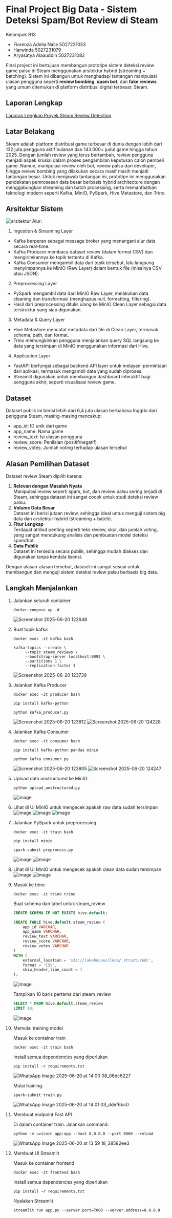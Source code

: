 #  Final Project Big Data - Sistem Deteksi Spam/Bot Review di Steam

Kelompok B13
- Fiorenza Adelia Nalle 5027231053
- Harwinda 5027231079
- Aryasatya Alaauddin 5027231082

Final project ini bertujuan membangun prototipe sistem deteksi review game palsu di Steam menggunakan arsitektur hybrid (streaming + batching). 
Sistem ini dibangun untuk menghadapi tantangan manipulasi ulasan pengguna seperti **review bombing**, **spam bot**, dan **fake reviews** yang umum ditemukan di platform distribusi digital terbesar, Steam.

## Laporan Lengkap
[Laporan Lengkap Proyek Steam Review Detection](https://docs.google.com/document/d/1cxuOzms_iEBbs4OWGHUQYS4syrmBDehZl9OaO72FQg8/edit?usp=sharing)

## Latar Belakang
Steam adalah platform distribusi game terbesar di dunia dengan lebih dari 132 juta pengguna aktif bulanan dan 143.000+ judul game hingga tahun 2025. Dengan jumlah review yang terus bertambah, review pengguna menjadi aspek krusial dalam proses pengambilan keputusan calon pembeli game. Namun, manipulasi review oleh bot, review palsu dari developer, hingga review bombing yang dilakukan secara masif masih menjadi tantangan besar.
Untuk menjawab tantangan ini, prototipe ini menggunakan pendekatan pemrosesan data besar berbasis hybrid architecture dengan menggabungkan streaming dan batch processing, serta memanfaatkan teknologi modern seperti Kafka, MinIO, PySpark, Hive Metastore, dan Trino.

## Arsitektur Sistem
![arsitektur](https://github.com/user-attachments/assets/6e0aa796-7cd4-433c-9914-aeca8ebbe616)
Alur:
1. Ingestion & Streaming Layer
  - Kafka berperan sebagai message broker yang menangani alur data secara real-time.
  - Kafka Producer membaca dataset review (dalam format CSV) dan mengirimkannya ke topik tertentu di Kafka.
  - Kafka Consumer mengambil data dari topik tersebut, lalu langsung menyimpannya ke MinIO (Raw Layer) dalam bentuk file (misalnya CSV atau JSON).
2. Preprocessing Layer
  - PySpark mengambil data dari MinIO Raw Layer, melakukan data cleaning dan transformasi (menghapus null, formatting, filtering).
  - Hasil dari preprocessing ditulis ulang ke MinIO Clean Layer sebagai data terstruktur yang siap digunakan.
3. Metadata & Query Layer
  - Hive Metastore mencatat metadata dari file di Clean Layer, termasuk schema, path, dan format.
  - Trino memungkinkan pengguna menjalankan query SQL langsung ke data yang tersimpan di MinIO menggunakan informasi dari Hive.
4. Application Layer
  - FastAPI berfungsi sebagai backend API layer untuk melayani permintaan dari aplikasi, termasuk mengambil data yang sudah diproses.
  - Streamlit digunakan untuk membangun dashboard interaktif bagi pengguna akhir, seperti visualisasi review game.

## Dataset
Dataset publik ini berisi lebih dari 6,4 juta ulasan berbahasa Inggris dari pengguna Steam, masing-masing mencakup:
- app_id: ID unik dari game
- app_name: Nama game
- review_text: Isi ulasan pengguna
- review_score: Penilaian (positif/negatif)
- review_votes: Jumlah voting terhadap ulasan tersebut

## Alasan Pemilihan Dataset
Dataset review Steam dipilih karena:

1. **Relevan dengan Masalah Nyata**  
   Manipulasi review seperti spam, bot, dan review palsu sering terjadi di Steam, sehingga dataset ini sangat cocok untuk studi deteksi review palsu.
2. **Volume Data Besar**  
   Dataset ini berisi jutaan review, sehingga ideal untuk menguji sistem big data dan arsitektur hybrid (streaming + batch).
3. **Fitur Lengkap**  
   Terdapat atribut penting seperti teks review, skor, dan jumlah voting, yang sangat mendukung analisis dan pembuatan model deteksi spam/bot.
4. **Data Publik**  
   Dataset ini tersedia secara publik, sehingga mudah diakses dan digunakan tanpa kendala lisensi.

Dengan alasan-alasan tersebut, dataset ini sangat sesuai untuk membangun dan menguji sistem deteksi review palsu berbasis big data.

## Langkah Menjalankan
1. Jalankan seluruh container
   ```
   docker-compose up -d
   ```
   ![Screenshot 2025-06-20 122648](https://github.com/user-attachments/assets/dded2e4c-f8de-4d93-9f2b-f2e39f9d12af)
2. Buat topik kafka
   ```
   docker exec -it kafka bash

   kafka-topics --create \
        --topic steam_reviews \
        --bootstrap-server localhost:9092 \
        --partitions 1 \
        --replication-factor 1
   ```
   ![Screenshot 2025-06-20 123739](https://github.com/user-attachments/assets/4bd078f6-1b4b-4de6-97d7-681454b69925)
3. Jalankan Kafka Producer
   ```
   docker exec -it producer bash

   pip install kafka-python
  
   python kafka_producer.py
   ```
   ![Screenshot 2025-06-20 123812](https://github.com/user-attachments/assets/14ca9fd0-dd4e-445d-ad9a-623cf567ed0e)
   ![Screenshot 2025-06-20 124228](https://github.com/user-attachments/assets/260b9ed5-3e44-44c8-9822-8b8be32b7f85)
3. Jalankan Kafka Consumer
   ```
   docker exec -it consumer bash

   pip install kafka-python pandas minio
  
   python kafka_consumer.py
   ```
   ![Screenshot 2025-06-20 123805](https://github.com/user-attachments/assets/65d5bac5-439d-4c83-ae58-f44650b8c87e)
   ![Screenshot 2025-06-20 124247](https://github.com/user-attachments/assets/a2f938ec-61a3-4609-8782-1a13cbdb3f7b)
4. Upload data unstructured ke MinIO
   ```
   python upload_unstructured.py
   ```
   ![image](https://github.com/user-attachments/assets/9b6d4da1-96d2-4fe8-b048-11880ca98163)
5. Lihat di UI MinIO untuk mengecek apakah raw data sudah tersimpan
   ![image](https://github.com/user-attachments/assets/f6359d97-8188-4bf9-89e7-678185ba256b)
   ![image](https://github.com/user-attachments/assets/972350ea-f25e-462d-9f66-3641905006dd)
   ![image](https://github.com/user-attachments/assets/b642e89d-9c27-4323-b706-882207e1381a)
6. Jalankan PySpark untuk preprocessing
   ```
   docker exec -it train bash

   pip install minio
  
   spark-submit preprocess.py
   ```
   ![image](https://github.com/user-attachments/assets/81e0fb24-198a-49eb-8187-4b21d0eb4915)
   ![image](https://github.com/user-attachments/assets/b0ca0183-4865-4890-aaf4-c9fc4a481bf6)
7. Lihat di UI MinIO untuk mengecek apakah clean data sudah tersimpan
   ![image](https://github.com/user-attachments/assets/3c57061b-95f9-4c9a-b27a-95aa90efc7a6)
   ![image](https://github.com/user-attachments/assets/74b246a6-1093-40e6-a01e-7d61ebec58d5)


8. Masuk ke trino
   ```
   docker exec -it trino trino
   ```
   Buat schema dan tabel untuk steam_review

   ```sql
   CREATE SCHEMA IF NOT EXISTS hive.default;

   CREATE TABLE hive.default.steam_review (
       app_id VARCHAR,
       app_name VARCHAR,
       review_text VARCHAR,
       review_score VARCHAR,
       review_votes VARCHAR
   )
   WITH (
       external_location = 's3a://lakehouse/clean/ structured/',
       format = 'CSV',
       skip_header_line_count = 1
   );
   ```
   ![image](https://github.com/user-attachments/assets/cc094a52-5811-4788-a840-0790235f4343)

   Tampilkan 10 baris pertama dari steam_review
   ```sql
   SELECT * FROM hive.default.steam_review
   LIMIT 10;
   ```
   ![image](https://github.com/user-attachments/assets/4220fe9c-8533-4c8a-9557-64f5d0216bf6)

9. Memulai training model

   Masuk ke container train
   ```
   docker exec -it train bash
   ```
   Install semua dependencies yang diperlukan
   ```
   pip install -r requirements.txt
   ```
   ![WhatsApp Image 2025-06-20 at 14 00 08_06dc6227](https://github.com/user-attachments/assets/88bbc4a0-78a9-4d26-9bb9-ac3332df06aa)

   Mulai training.
   ```
   spark-submit train.py
   ```
   ![WhatsApp Image 2025-06-20 at 14 01 03_ddef6bc0](https://github.com/user-attachments/assets/e196c4ed-d65b-42b7-a92e-a78e48c8476d)

10. Membuat endpoint Fast API

    Di dalam container train. Jalankan command:
    ```
    python -m uvicorn app:app --host 0.0.0.0 --port 8000 --reload
    ```
    ![WhatsApp Image 2025-06-20 at 13 59 18_38582ee3](https://github.com/user-attachments/assets/7ec3c996-cf24-4c48-9a26-1363ba843ab5)

11. Membuat UI Streamlit

    Masuk ke container frontend
    ```
    docker exec -it frontend bash
    ```
    Install semua dependencies yang diperlukan
    ```
    pip install -r requirements.txt
    ```
    Nyalakan Streamlit
    ```
    streamlit run app.py --server.port=7000 --server.address=0.0.0.0
    ```
    
